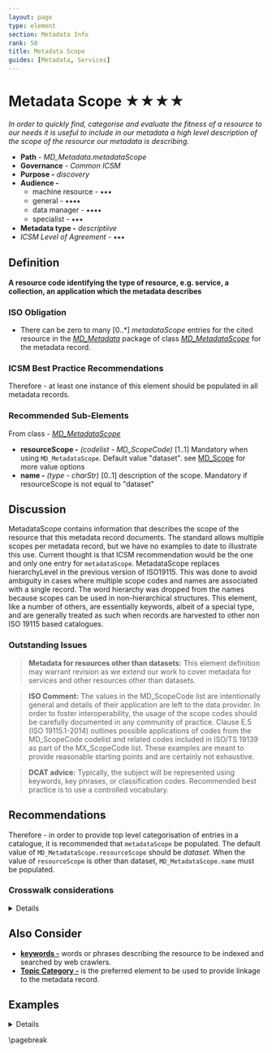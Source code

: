 ```yaml
---
layout: page
type: element
section: Metadata Info
rank: 50
title: Metadata Scope
guides: [Metadata, Services]
---
```

#  Metadata Scope ★★★★
*In order to quickly find, categorise and evaluate the fitness of a resource to our needs it is useful to include in our metadata a high level description of the scope of the resource our metadata is describing.*

- **Path** - *MD_Metadata.metadataScope*
- **Governance** -  *Common ICSM*
- **Purpose -** *discovery*
- **Audience -**
  - machine resource - ⭑⭑⭑
  - general - ⭑⭑⭑⭑
  - data manager - ⭑⭑⭑⭑
  - specialist - ⭑⭑⭑
- **Metadata type -** *descriptiive*
- *ICSM Level of Agreement* - ⭑⭑⭑

## Definition
**A resource code identifying the type of resource, e.g. service, a collection, an application which the metadata describes**

### ISO Obligation
- There can be zero to many [0..\*] *metadataScope* entries for the cited resource in the  *[MD_Metadata](./class-MD_Metadata)* package of class *[MD_MetadataScope](http://wiki.esipfed.org/index.php/MD_MetadataScope)* for the metadata record.

### ICSM Best Practice Recommendations
Therefore - at least one instance of this element should be populated in all metadata records.

### Recommended Sub-Elements

From class - *[MD_MetadataScope](http://wiki.esipfed.org/index.php/MD_MetadataScope)*

- **resourceScope -** *(codelist - MD_ScopeCode)* [1..1] Mandatory when using `MD_MetadataScope`. Default value "dataset". see [MD_Scope](./class-MD_Scope#md_scopecode-codelist) for more value options
- **name -** *(type - charStr)* [0..1] description of the scope.  Mandatory if resourceScope is not equal to "dataset"

## Discussion

MetadataScope contains information that describes the scope of the resource that this metadata record documents. The standard allows multiple scopes per metadata record, but we have no examples to date to illustrate this use. Current thought is that ICSM recommendation would be the one and only one entry for `metadataScope`.
MetadataScope replaces hierarchyLevel in the previous version of ISO19115. This was done to avoid ambiguity in cases where multiple scope codes and names are associated with a single record. The word hierarchy was dropped from the names because scopes can be
used in non-hierarchical structures.
This element, like a number of others, are essentially keywords, albeit of a special type, and are generally treated as such when records are harvested to other non ISO 19115 based catalogues.

### Outstanding Issues

> **Metadata for resources other than datasets:**
This element definition may warrant revision as we extend our work to cover metadata for services and other resources other than datasets.

> **ISO Comment:**
The values in the MD_ScopeCode list are intentionally general and details of their application are left to the data provider. In order to foster interoperability, the usage of the scope codes should be carefully documented in any community of practice. Clause E.5 (ISO 19115.1-2014) outlines possible applications of codes from the MD_ScopeCode codelist and related codes included in ISO/TS 19139 as part of the MX_ScopeCode list. These examples are meant to provide reasonable starting points and are certainly not exhaustive.

> **DCAT advice:**
Typically, the subject will be represented using keywords, key phrases, or classification codes. Recommended best practice is to use a controlled vocabulary.


## Recommendations

Therefore - in order to provide top level categorisation of entries in a catalogue, it is recommended that `metadataScope` be populated.  The default value of `MD_MetadataScope.resourceScope` should be *dataset*. When the value of `resourceScope` is other than dataset, `MD_MetadataScope.name` must be populated.

### Crosswalk considerations

<details>

#### ISO19139

MetadataScope replaces hierarchyLevel in the previous version of ISO19115. This was done to avoid ambiguity in cases where multiple scope codes and names are associated with a single record. The word hierarchy was dropped from the names because scopes can be
used in non-hierarchical structures. Changed elements include

- `MD_Metadata.hierarchyLevel` changed to `MD_Metadata.metadataScope>MD_MetadataScope.resourceScope`
- `MD_Metadata.hierarchyLevelName` changed to `MD_Metadata.metadataScope>MD_MetadataScope.name`

These two elements were moved to the new MD_MetadataScope class to avoid ambiguity in cases where multiple scope codes and names are associated with a single record. The word hierarchy was dropped from the names because scopes can be used in non-hierarchical structures.

#### Dublin core / CKAN / data.gov.au

In Dublin core the identifier element is described as holding a reference to the resource (not the metadata). However in the case of metadata records harvested by a higher level CKAN like catalogue, we view the complete metadata record as the resource. It is also standard practice that the DC Identifier field be resolvable. For a Dublin Core metadata record harvested via CSW from an ISO 19115-1 record, it is important that that record links to something that can be dereferenced. That something is held in the identifier field and should be the location URL/URI for the metadata.  If the ISO 19115-1 identifier element is only a unresolvable UUID, the metadataLinkage element may be a better choice to populate the DC Identifier field.

#### DCAT

May map to  `dct:identifier` if `metadataIdentifier` is unresolvable

#### RIF-CS

May map to `Key Identifier` if `metadataIdentifier` is unresolvable

</details>

## Also Consider

- **[keywords -](./Keywords)** words or phrases describing the resource to be indexed and searched by web crawlers.
- **[Topic Category -](./TopicCategory)** is the preferred element to be used to provide linkage to the metadata record.


## Examples

<details>

### XML -

```
<mdb:MD_Metadata>
....
   <mdb:metadataScope>
      <mdb:MD_MetadataScope>
         <mdb:resourceScope>
            <mcc:MD_ScopeCode 
            codeList="https://schemas.isotc211.org/19115/resources/Codelist/cat
            /codelists.xml#MD_ScopeCode" codeListValue="dataset"/>
         </mdb:resourceScope>
         <mdb:name gco:nilReason="missing">
            <gco:CharacterString/>
         </mdb:name>
      </mdb:MD_MetadataScope>
  </mdb:metadataScope>
....
</mdb:MD_Metadata>
```
\pagebreak



### UML diagrams
Recommended elements highlighted in yellow
![metadataScope](../images/MD_Scope.png)

</details>

\pagebreak
